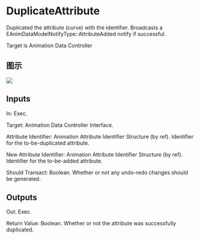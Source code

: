 # DuplicateAttribute

Duplicated the attribute (curve) with the identifier. Broadcasts a EAnimDataModelNotifyType::AttributeAdded notify if successful.

Target is Animation Data Controller

## 图示

![]($-20221218-18020279.png)

## Inputs

In: Exec.

Target: Animation Data Controller Interface.

Attribute Identifier: Animation Attribute Identifier Structure (by ref). Identifier for the to-be-duplicated attribute.

New Attribute Identifier: Animation Attribute Identifier Structure (by ref). Identifier for the to-be-added attribute.

Should Transact: Boolean. Whether or not any undo-redo changes should be generated.  

## Outputs

Out: Exec.

Return Value: Boolean. Whether or not the attribute was successfully duplicated.

